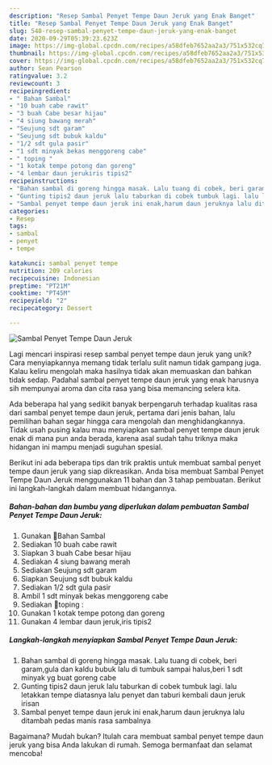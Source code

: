 ```yaml
---
description: "Resep Sambal Penyet Tempe Daun Jeruk yang Enak Banget"
title: "Resep Sambal Penyet Tempe Daun Jeruk yang Enak Banget"
slug: 540-resep-sambal-penyet-tempe-daun-jeruk-yang-enak-banget
date: 2020-09-29T05:39:23.623Z
image: https://img-global.cpcdn.com/recipes/a58dfeb7652aa2a3/751x532cq70/sambal-penyet-tempe-daun-jeruk-foto-resep-utama.jpg
thumbnail: https://img-global.cpcdn.com/recipes/a58dfeb7652aa2a3/751x532cq70/sambal-penyet-tempe-daun-jeruk-foto-resep-utama.jpg
cover: https://img-global.cpcdn.com/recipes/a58dfeb7652aa2a3/751x532cq70/sambal-penyet-tempe-daun-jeruk-foto-resep-utama.jpg
author: Sean Pearson
ratingvalue: 3.2
reviewcount: 3
recipeingredient:
- " Bahan Sambal"
- "10 buah cabe rawit"
- "3 buah Cabe besar hijau"
- "4 siung bawang merah"
- "Seujung sdt garam"
- "Seujung sdt bubuk kaldu"
- "1/2 sdt gula pasir"
- "1 sdt minyak bekas menggoreng cabe"
- " toping "
- "1 kotak tempe potong dan goreng"
- "4 lembar daun jerukiris tipis2"
recipeinstructions:
- "Bahan sambal di goreng hingga masak. Lalu tuang di cobek, beri garam,gula dan kaldu bubuk lalu di tumbuk sampai halus,beri 1 sdt minyak yg buat goreng cabe"
- "Gunting tipis2 daun jeruk lalu taburkan di cobek tumbuk lagi. lalu letakkan tempe diatasnya lalu penyet dan taburi kembali daun jeruk irisan"
- "Sambal penyet tempe daun jeruk ini enak,harum daun jeruknya lalu ditambah pedas manis rasa sambalnya"
categories:
- Resep
tags:
- sambal
- penyet
- tempe

katakunci: sambal penyet tempe 
nutrition: 209 calories
recipecuisine: Indonesian
preptime: "PT21M"
cooktime: "PT45M"
recipeyield: "2"
recipecategory: Dessert

---
```



![Sambal Penyet Tempe Daun Jeruk](https://img-global.cpcdn.com/recipes/a58dfeb7652aa2a3/751x532cq70/sambal-penyet-tempe-daun-jeruk-foto-resep-utama.jpg)

Lagi mencari inspirasi resep sambal penyet tempe daun jeruk yang unik? Cara menyiapkannya memang tidak terlalu sulit namun tidak gampang juga. Kalau keliru mengolah maka hasilnya tidak akan memuaskan dan bahkan tidak sedap. Padahal sambal penyet tempe daun jeruk yang enak harusnya sih mempunyai aroma dan cita rasa yang bisa memancing selera kita.



Ada beberapa hal yang sedikit banyak berpengaruh terhadap kualitas rasa dari sambal penyet tempe daun jeruk, pertama dari jenis bahan, lalu pemilihan bahan segar hingga cara mengolah dan menghidangkannya. Tidak usah pusing kalau mau menyiapkan sambal penyet tempe daun jeruk enak di mana pun anda berada, karena asal sudah tahu triknya maka hidangan ini mampu menjadi suguhan spesial.


Berikut ini ada beberapa tips dan trik praktis untuk membuat sambal penyet tempe daun jeruk yang siap dikreasikan. Anda bisa membuat Sambal Penyet Tempe Daun Jeruk menggunakan 11 bahan dan 3 tahap pembuatan. Berikut ini langkah-langkah dalam membuat hidangannya.

<!--inarticleads1-->

##### Bahan-bahan dan bumbu yang diperlukan dalam pembuatan Sambal Penyet Tempe Daun Jeruk:

1. Gunakan  🥀Bahan Sambal
1. Sediakan 10 buah cabe rawit
1. Siapkan 3 buah Cabe besar hijau
1. Sediakan 4 siung bawang merah
1. Sediakan Seujung sdt garam
1. Siapkan Seujung sdt bubuk kaldu
1. Sediakan 1/2 sdt gula pasir
1. Ambil 1 sdt minyak bekas menggoreng cabe
1. Sediakan  🥀toping :
1. Gunakan 1 kotak tempe potong dan goreng
1. Gunakan 4 lembar daun jeruk,iris tipis2




<!--inarticleads2-->

##### Langkah-langkah menyiapkan Sambal Penyet Tempe Daun Jeruk:

1. Bahan sambal di goreng hingga masak. Lalu tuang di cobek, beri garam,gula dan kaldu bubuk lalu di tumbuk sampai halus,beri 1 sdt minyak yg buat goreng cabe
1. Gunting tipis2 daun jeruk lalu taburkan di cobek tumbuk lagi. lalu letakkan tempe diatasnya lalu penyet dan taburi kembali daun jeruk irisan
1. Sambal penyet tempe daun jeruk ini enak,harum daun jeruknya lalu ditambah pedas manis rasa sambalnya




Bagaimana? Mudah bukan? Itulah cara membuat sambal penyet tempe daun jeruk yang bisa Anda lakukan di rumah. Semoga bermanfaat dan selamat mencoba!
